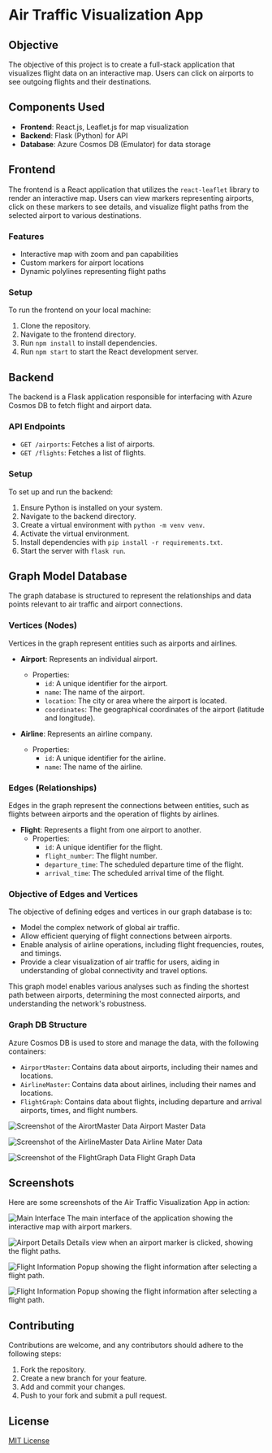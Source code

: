 # Air Traffic Visualization App

## Objective

The objective of this project is to create a full-stack application that visualizes flight data on an interactive map. Users can click on airports to see outgoing flights and their destinations.

## Components Used

- **Frontend**: React.js, Leaflet.js for map visualization
- **Backend**: Flask (Python) for API
- **Database**: Azure Cosmos DB (Emulator) for data storage

## Frontend

The frontend is a React application that utilizes the `react-leaflet` library to render an interactive map. Users can view markers representing airports, click on these markers to see details, and visualize flight paths from the selected airport to various destinations.

### Features

- Interactive map with zoom and pan capabilities
- Custom markers for airport locations
- Dynamic polylines representing flight paths

### Setup

To run the frontend on your local machine:

1. Clone the repository.
2. Navigate to the frontend directory.
3. Run `npm install` to install dependencies.
4. Run `npm start` to start the React development server.

## Backend

The backend is a Flask application responsible for interfacing with Azure Cosmos DB to fetch flight and airport data.

### API Endpoints

- `GET /airports`: Fetches a list of airports.
- `GET /flights`: Fetches a list of flights.

### Setup

To set up and run the backend:

1. Ensure Python is installed on your system.
2. Navigate to the backend directory.
3. Create a virtual environment with `python -m venv venv`.
4. Activate the virtual environment.
5. Install dependencies with `pip install -r requirements.txt`.
6. Start the server with `flask run`.

## Graph Model Database

The graph database is structured to represent the relationships and data points relevant to air traffic and airport connections.

### Vertices (Nodes)

Vertices in the graph represent entities such as airports and airlines.

- **Airport**: Represents an individual airport.
  - Properties:
    - `id`: A unique identifier for the airport.
    - `name`: The name of the airport.
    - `location`: The city or area where the airport is located.
    - `coordinates`: The geographical coordinates of the airport (latitude and longitude).

- **Airline**: Represents an airline company.
  - Properties:
    - `id`: A unique identifier for the airline.
    - `name`: The name of the airline.

### Edges (Relationships)

Edges in the graph represent the connections between entities, such as flights between airports and the operation of flights by airlines.

- **Flight**: Represents a flight from one airport to another.
  - Properties:
    - `id`: A unique identifier for the flight.
    - `flight_number`: The flight number.
    - `departure_time`: The scheduled departure time of the flight.
    - `arrival_time`: The scheduled arrival time of the flight.

### Objective of Edges and Vertices

The objective of defining edges and vertices in our graph database is to:

- Model the complex network of global air traffic.
- Allow efficient querying of flight connections between airports.
- Enable analysis of airline operations, including flight frequencies, routes, and timings.
- Provide a clear visualization of air traffic for users, aiding in understanding of global connectivity and travel options.

This graph model enables various analyses such as finding the shortest path between airports, determining the most connected airports, and understanding the network's robustness.

### Graph DB Structure

Azure Cosmos DB is used to store and manage the data, with the following containers:

- `AirportMaster`: Contains data about airports, including their names and locations.
- `AirlineMaster`: Contains data about airlines, including their names and locations.
- `FlightGraph`: Contains data about flights, including departure and arrival airports, times, and flight numbers.

![Screenshot of the AirortMaster Data](/screenshots/2.png "Airport Master Data")
Airport Master Data

![Screenshot of the AirlineMaster Data](/screenshots/1.png "Airline Master Data")
Airline Mater Data

![Screenshot of the FlightGraph Data](/screenshots/3.png "Flight Graph Data")
Flight Graph Data

## Screenshots

Here are some screenshots of the Air Traffic Visualization App in action:

![Main Interface](/screenshots/7.png "Main Interface")
The main interface of the application showing the interactive map with airport markers.

![Airport Details](/screenshots/4.png "Airport Details")
Details view when an airport marker is clicked, showing the flight paths.

![Flight Information](/screenshots/5.png "Flight Information")
Popup showing the flight information after selecting a flight path.

![Flight Information](/screenshots/6.png "Flight Information")
Popup showing the flight information after selecting a flight path.

## Contributing

Contributions are welcome, and any contributors should adhere to the following steps:

1. Fork the repository.
2. Create a new branch for your feature.
3. Add and commit your changes.
4. Push to your fork and submit a pull request.

## License

[MIT License](LICENSE)


